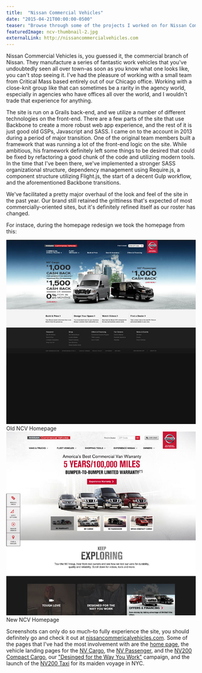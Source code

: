 ```yaml
---
title:  "Nissan Commercial Vehicles"
date: "2015-04-21T00:00:00-0500"
teaser: "Browse through some of the projects I worked on for Nissan Commercial Vehicles with my front-end team."
featuredImage: ncv-thumbnail-2.jpg
externalLink: http://nissancommercialvehicles.com
---
```


Nissan Commercial Vehicles is, you guessed it, the commercial branch of Nissan. They manufacture a series of fantastic work vehicles that you've undoubtedly seen all over town–as soon as you know what one looks like, you can't stop seeing it. I've had the pleasure of working with a small team from Critical Mass based entirely out of our Chicago office. Working with a close-knit group like that can sometimes be a rarity in the agency world, especially in agencies who have offices all over the world, and I wouldn't trade that experience for anything.

The site is run on a Grails back-end, and we utilize a number of different technologies on the front-end. There are a few parts of the site that use Backbone to create a more robust web app experience, and the rest of it is just good old GSPs, Javascript and SASS. I came on to the account in 2013 during a period of major transition. One of the original team members built a framework that was running a lot of the front-end logic on the site. While ambitious, his framework definitely left some things to be desired that could be fixed by refactoring a good chunk of the code and utilizing modern tools. In the time that I've been there, we've implemented a stronger SASS organizational structure, dependency management using Require.js, a component structure utilizing Flight.js, the start of a decent Gulp workflow, and the aforementioned Backbone transitions.

We've facilitated a pretty major overhaul of the look and feel of the site in the past year. Our brand still retained the grittiness that's expected of most commercially-oriented sites, but it's definitely refined itself as our roster has changed.

For instace, during the homepage redesign we took the homepage from this:

<div class="image-container half-image">
  <div>
    <img src="./ncv-home-old.jpg" alt="Old NCV Homepage" />
    <a class="image-caption">Old NCV Homepage</a>
  </div>
  <div>
    <img src="./ncv-home.jpg" alt="New NCV Homepage" />
    <a class="image-caption">New NCV Homepage</a>
  </div>
</div>

Screenshots can only do so much–to fully experience the site, you should definitely go and check it out at <a href="http://nissancommercialvehicles.com" target="_blank">nissancommericalvehicles.com</a>. Some of the pages that I've had the most involvement with are the <a href="http://nissancommercialvehicles.com" target="_blank">home page</a>, the vehicle landing pages for the <a href="http://www.nissancommercialvehicles.com/nv-cargo" target="_blank">NV Cargo</a>, the <a href="http://www.nissancommercialvehicles.com/nv-passenger" target="_blank">NV Passenger</a>, and the <a href="http://www.nissancommercialvehicles.com/nv200-compact-cargo" target="_blank">NV200 Compact Cargo</a>, our <a href="http://www.nissancommercialvehicles.com/way-you-work" target="_blank">"Desinged for the Way You Work"</a> campaign, and the launch of the <a href="http://www.nissancommercialvehicles.com/nv200-taxi" target="_blank">NV200 Taxi</a> for its maiden voyage in NYC.
